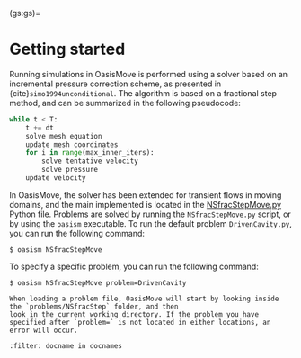 (gs:gs)=

# Getting started

Running simulations in OasisMove is performed using a solver based on an incremental pressure correction scheme, as
presented in {cite}`simo1994unconditional`. The algorithm is based on a fractional step method, and can be summarized in
the following pseudocode:

```python
while t < T:
    t += dt
    solve mesh equation
    update mesh coordinates
    for i in range(max_inner_iters):
        solve tentative velocity
        solve pressure
    update velocity
```

In OasisMove, the solver has been extended for transient flows in moving domains, and the main implemented is located in
the [NSfracStepMove.py](https://github.com/KVSlab/OasisMove/blob/main/src/oasismove/NSfracStepMove.py) Python file.
Problems are solved by running the ``NSfracStepMove.py`` script, or by using the `oasism` executable. To run the default
problem `DrivenCavity.py`, you can run the following command:

``` console
$ oasism NSfracStepMove 
```

To specify a specific problem, you can run the following command:

``` console
$ oasism NSfracStepMove problem=DrivenCavity 
```

```{note}
When loading a problem file, OasisMove will start by looking inside the `problems/NSfracStep` folder, and then
look in the current working directory. If the problem you have specified after `problem=` is not located in either locations, an error will occur.
```

```{bibliography}
:filter: docname in docnames
```
